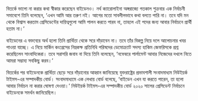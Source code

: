 বিতর্কে ভালো না করার কথা স্বীকার করেছেন বাইডেনও। নর্থ ক্যারোলাইনা অঙ্গরাজ্যে গতকাল শুক্রবার এক নির্বাচনী সমাবেশে তিনি বলেছেন, ‘এখন আমি আর তরুণ নই। আগের মতো সাবলীলভাবে কথা বলতে পারি না। তবে যদি মন থেকে বিশ্বাস করতাম প্রেসিডেন্টের দায়িত্বগুলো আমি পালন করতে পারব না, তাহলে এই পদের জন্য আবার নির্বাচনে প্রার্থী হতাম না।’

বাইডেনের এ বক্তব্যের অর্থ হলো তিনি প্রার্থিতা থেকে সরে দাঁড়াবেন না। তবে তাঁর বিকল্প নিয়ে দলে আলোচনার খবর পাওয়া যাচ্ছে। এ নিয়ে মার্কিন কংগ্রেসের নিম্নকক্ষ প্রতিনিধি পরিষদের ডেমোক্র্যাট সদস্য হাকিম জেফরিসকে প্রশ্ন করেছিলেন সাংবাদিকেরা। তবে সরাসরি জবাব না দিয়ে তিনি বলেছেন, ‘নভেম্বরে পার্লামেন্ট আবার নিজেদের দখলে নিতে আমরা সম্ভাব্য সবকিছু করব।’

বিতর্কের পর বাইডেনকে প্রার্থিতা ছেড়ে সরে দাঁড়ানোর আহ্বান জানিয়েছে যুক্তরাষ্ট্রের প্রভাবশালী সংবাদমাধ্যম নিউইয়র্ক টাইমস-এর সম্পাদকীয় বোর্ড। সংবাদমাধ্যমে এক লেখায় বোর্ড বলেছে, ‘বাইডেন এখন যা করতে পারেন, তা হলো আবার নির্বাচন না করার ঘোষণা দেওয়া।’ নিউইয়র্ক টাইমস-এর সম্পাদকীয় বোর্ড ২০২০ সালের প্রেসিডেন্ট নির্বাচনে বাইডেনকে সমর্থন জানিয়েছিল।
